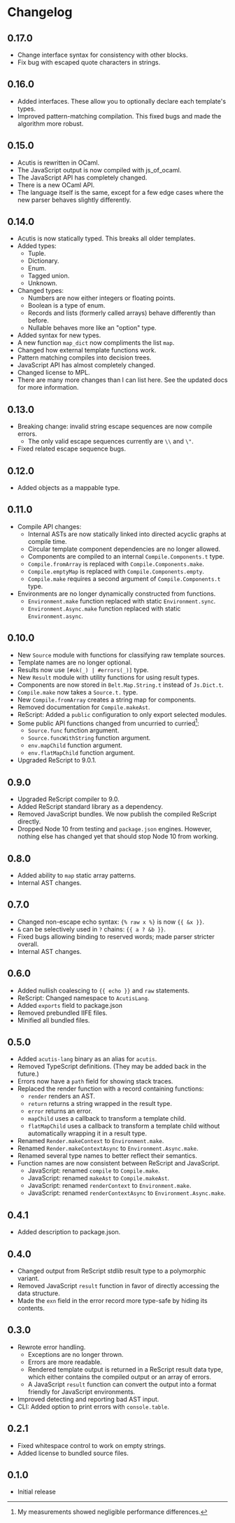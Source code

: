 # Changelog

## 0.17.0
- Change interface syntax for consistency with other blocks.
- Fix bug with escaped quote characters in strings.

## 0.16.0

- Added interfaces. These allow you to optionally declare each template's types.
- Improved pattern-matching compilation. This fixed bugs and made the algorithm
  more robust.

## 0.15.0

- Acutis is rewritten in OCaml.
- The JavaScript output is now compiled with js_of_ocaml.
- The JavaScript API has completely changed.
- There is a new OCaml API.
- The language itself is the same, except for a few edge cases where the new
  parser behaves slightly differently.

## 0.14.0

- Acutis is now statically typed. This breaks all older templates.
- Added types:
  - Tuple.
  - Dictionary.
  - Enum.
  - Tagged union.
  - Unknown.
- Changed types:
  - Numbers are now either integers or floating points.
  - Boolean is a type of enum.
  - Records and lists (formerly called arrays) behave differently than before.
  - Nullable behaves more like an "option" type.
- Added syntax for new types.
- A new function `map_dict` now compliments the list `map`.
- Changed how external template functions work.
- Pattern matching compiles into decision trees.
- JavaScript API has almost completely changed.
- Changed license to MPL.
- There are many more changes than I can list here. See the updated docs for
  more information.

## 0.13.0

- Breaking change: invalid string escape sequences are now compile errors.
  - The only valid escape sequences currently are `\\` and `\"`.
- Fixed related escape sequence bugs.

## 0.12.0

- Added objects as a mappable type.

## 0.11.0

- Compile API changes:
  - Internal ASTs are now statically linked into directed acyclic graphs at
    compile time.
  - Circular template component dependencies are no longer allowed.
  - Components are compiled to an internal `Compile.Components.t` type.
  - `Compile.fromArray` is replaced with `Compile.Components.make`.
  - `Compile.emptyMap` is replaced with `Compile.Components.empty`.
  - `Compile.make` requires a second argument of `Compile.Components.t` type.
- Environments are no longer dynamically constructed from functions.
  - `Environment.make` function replaced with static `Environment.sync`.
  - `Environment.Async.make` function replaced with static `Environment.async`.

## 0.10.0

- New `Source` module with functions for classifying raw template sources.
- Template names are no longer optional.
- Results now use `[#ok(_) | #errors(_)]` type.
- New `Result` module with utility functions for using result types.
- Components are now stored in `Belt.Map.String.t` instead of `Js.Dict.t`.
- `Compile.make` now takes a `Source.t.` type.
- New `Compile.fromArray` creates a string map for components.
- Removed documentation for `Compile.makeAst`.
- ReScript: Added a `public` configuration to only export selected modules.
- Some public API functions changed from uncurried to curried[^1]:
  - `Source.func` function argument.
  - `Source.funcWithString` function argument.
  - `env.mapChild` function argument.
  - `env.flatMapChild` function argument.
- Upgraded ReScript to 9.0.1.

[^1]: My measurements showed negligible performance differences.

## 0.9.0

- Upgraded ReScript compiler to 9.0.
- Added ReScript standard library as a dependency.
- Removed JavaScript bundles. We now publish the compiled ReScript directly.
- Dropped Node 10 from testing and `package.json` engines. However, nothing else
  has changed yet that should stop Node 10 from working.

## 0.8.0

- Added ability to `map` static array patterns.
- Internal AST changes.

## 0.7.0

- Changed non-escape echo syntax: `{% raw x %}` is now `{{ &x }}`.
- `&` can be selectively used in `?` chains: `{{ a ? &b }}`.
- Fixed bugs allowing binding to reserved words; made parser stricter overall.
- Internal AST changes.

## 0.6.0

- Added nullish coalescing to `{{ echo }}` and `raw` statements.
- ReScript: Changed namespace to `AcutisLang`.
- Added `exports` field to package.json
- Removed prebundled IIFE files.
- Minified all bundled files.

## 0.5.0

- Added `acutis-lang` binary as an alias for `acutis`.
- Removed TypeScript definitions. (They may be added back in the future.)
- Errors now have a `path` field for showing stack traces.
- Replaced the render function with a record containing functions:
  - `render` renders an AST.
  - `return` returns a string wrapped in the result type.
  - `error` returns an error.
  - `mapChild` uses a callback to transform a template child.
  - `flatMapChild` uses a callback to transform a template child without
    automatically wrapping it in a result type.
- Renamed `Render.makeContext` to `Environment.make`.
- Renamed `Render.makeContextAsync` to `Environment.Async.make`.
- Renamed several type names to better reflect their semantics.
- Function names are now consistent between ReScript and JavaScript.
  - JavaScript: renamed `compile` to `Compile.make`.
  - JavaScript: renamed `makeAst` to `Compile.makeAst`.
  - JavaScript: renamed `renderContext` to `Environment.make`.
  - JavaScript: renamed `renderContextAsync` to `Environment.Async.make`.

## 0.4.1

- Added description to package.json.

## 0.4.0

- Changed output from ReScript stdlib result type to a polymorphic variant.
- Removed JavaScript `result` function in favor of directly accessing the data
  structure.
- Made the `exn` field in the error record more type-safe by hiding its
  contents.

## 0.3.0

- Rewrote error handling.
  - Exceptions are no longer thrown.
  - Errors are more readable.
  - Rendered template output is returned in a ReScript result data type, which
    either contains the compiled output or an array of errors.
  - A JavaScript `result` function can convert the output into a format friendly
    for JavaScript environments.
- Improved detecting and reporting bad AST input.
- CLI: Added option to print errors with `console.table`.

## 0.2.1

- Fixed whitespace control to work on empty strings.
- Added license to bundled source files.

## 0.1.0

- Initial release
